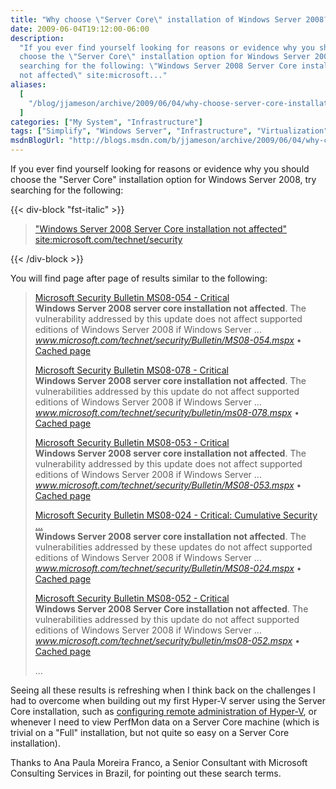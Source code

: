 ```yaml
---
title: "Why choose \"Server Core\" installation of Windows Server 2008?"
date: 2009-06-04T19:12:00-06:00
description:
  "If you ever find yourself looking for reasons or evidence why you should
  choose the \"Server Core\" installation option for Windows Server 2008, try
  searching for the following: \"Windows Server 2008 Server Core installation
  not affected\" site:microsoft..."
aliases:
  [
    "/blog/jjameson/archive/2009/06/04/why-choose-server-core-installation-of-windows-server-2008.aspx",
  ]
categories: ["My System", "Infrastructure"]
tags: ["Simplify", "Windows Server", "Infrastructure", "Virtualization"]
msdnBlogUrl: "http://blogs.msdn.com/b/jjameson/archive/2009/06/04/why-choose-server-core-installation-of-windows-server-2008.aspx"
---
```


If you ever find yourself looking for reasons or evidence why you should choose
the "Server Core" installation option for Windows Server 2008, try searching for
the following:

{{< div-block "fst-italic" >}}

> ["Windows Server 2008 Server Core installation not affected" site:microsoft.com/technet/security](http://www.bing.com/search?q=%22Windows+Server+2008+Server+Core+installation+not+affected%22+site%3Amicrosoft.com%2Ftechnet%2Fsecurity)

{{< /div-block >}}

You will find page after page of results similar to the following:

> [Microsoft Security Bulletin MS08-054 - Critical](http://www.microsoft.com/technet/security/Bulletin/MS08-054.mspx)\
> **Windows Server 2008 server core installation not affected**. The
> vulnerability addressed by this update does not affect supported editions of
> Windows Server 2008 if Windows Server ...\
> <cite>www.microsoft.com/technet/security/Bulletin/MS08-054.mspx</cite> •
> [Cached page](http://cc.bingj.com/cache.aspx?q=%22windows+server+2008+server+core+installation+not+affected%22&d=76133794257994&mkt=en-US&setlang=en-US&w=e671a5b0,e59d79e9)
>
> [Microsoft Security Bulletin MS08-078 - Critical](http://www.microsoft.com/technet/security/bulletin/ms08-078.mspx)\
> **Windows Server 2008 server core installation not affected**. The
> vulnerabilities addressed by this update do not affect supported editions of
> Windows Server 2008 if Windows Server ...\
> <cite>www.microsoft.com/technet/security/bulletin/ms08-078.mspx</cite> •
> [Cached page](http://cc.bingj.com/cache.aspx?q=%22windows+server+2008+server+core+installation+not+affected%22&d=76162242072335&mkt=en-US&setlang=en-US&w=c3f59bce,63fef00c)
>
> [Microsoft Security Bulletin MS08-053 - Critical](http://www.microsoft.com/technet/security/Bulletin/MS08-053.mspx)\
> **Windows Server 2008 server core installation not affected**. The
> vulnerability addressed by this update does not affect supported editions of
> Windows Server 2008 if Windows Server ...\
> <cite>www.microsoft.com/technet/security/Bulletin/MS08-053.mspx</cite> •
> [Cached page](http://cc.bingj.com/cache.aspx?q=%22windows+server+2008+server+core+installation+not+affected%22&d=76116313320319&mkt=en-US&setlang=en-US&w=92aafff1,c365475a)
>
> [Microsoft Security Bulletin MS08-024 - Critical: Cumulative Security ...](http://www.microsoft.com/technet/security/Bulletin/MS08-024.mspx)\
> **Windows Server 2008 server core installation not affected**. The
> vulnerabilities addressed by these updates do not affect supported editions of
> Windows Server 2008 if Windows Server ...\
> <cite>www.microsoft.com/technet/security/Bulletin/MS08-024.mspx</cite> •
> [Cached page](http://cc.bingj.com/cache.aspx?q=%22windows+server+2008+server+core+installation+not+affected%22&d=76113650584856&mkt=en-US&setlang=en-US&w=f7f0adec,d0a922b0)
>
> [Microsoft Security Bulletin MS08-052 - Critical](http://www.microsoft.com/technet/security/bulletin/ms08-052.mspx)\
> **Windows Server 2008 Server Core installation not affected**. The
> vulnerabilities addressed by this update do not affect supported editions of
> Windows Server 2008 if Windows Server ...\
> <cite>www.microsoft.com/technet/security/bulletin/ms08-052.mspx</cite> •
> [Cached page](http://cc.bingj.com/cache.aspx?q=%22windows+server+2008+server+core+installation+not+affected%22&d=76123006445241&mkt=en-US&setlang=en-US&w=59991b53,79c72b54)
>
> ...

Seeing all these results is refreshing when I think back on the challenges I had
to overcome when building out my first Hyper-V server using the Server Core
installation, such as
[configuring remote administration of Hyper-V](/blog/jjameson/2008/08/28/some-gotchas-with-remote-administration-of-hyper-v),
or whenever I need to view PerfMon data on a Server Core machine (which is
trivial on a "Full" installation, but not quite so easy on a Server Core
installation).

Thanks to Ana Paula Moreira Franco, a Senior Consultant with Microsoft
Consulting Services in Brazil, for pointing out these search terms.
